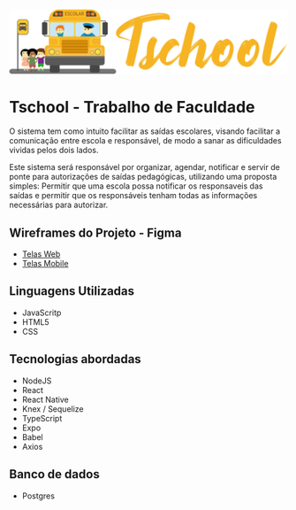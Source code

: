 <img src="./frontend/src/assets/logoTschool.svg">

# Tschool - Trabalho de Faculdade

O sistema tem como intuito facilitar as saídas escolares, visando facilitar a comunicação entre escola e responsável, de modo a sanar as dificuldades vividas pelos dois lados.

Este sistema será responsável por organizar, agendar, notificar e servir de ponte para autorizações de saídas pedagógicas, utilizando uma proposta simples: Permitir que uma escola possa notificar os responsaveis das saídas e permitir que os responsáveis tenham todas as informações necessárias para autorizar.

## Wireframes do Projeto - Figma
- [Telas Web](https://www.figma.com/file/FkvgqeY9CFyTPMaG1kR10O/TSchool?node-id=186%3A4)
- [Telas Mobile](https://www.figma.com/file/FkvgqeY9CFyTPMaG1kR10O/Login?node-id=0%3A1)

## Linguagens Utilizadas
- JavaScritp
- HTML5
- CSS

## Tecnologias abordadas
- NodeJS
- React
- React Native
- Knex / Sequelize
- TypeScript
- Expo
- Babel
- Axios

## Banco de dados
- Postgres
